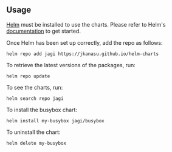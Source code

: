 ## Usage

[Helm](https://helm.sh) must be installed to use the charts.  Please refer to
Helm's [documentation](https://helm.sh/docs) to get started.

Once Helm has been set up correctly, add the repo as follows:

    helm repo add jagi https://jkanasu.github.io/helm-charts

To retrieve the latest versions of the packages, run:

    helm repo update

To see the charts, run:

    helm search repo jagi

To install the busybox chart:

    helm install my-busybox jagi/busybox

To uninstall the chart:

    helm delete my-busybox

